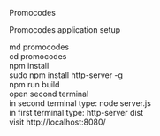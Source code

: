 Promocodes

Promocodes application setup

md promocodes  
cd promocodes  
npm install  
sudo npm install http-server -g  
npm run build  
open second terminal  
in second terminal type: node server.js  
in first terminal type: http-server dist  
visit http://localhost:8080/  
